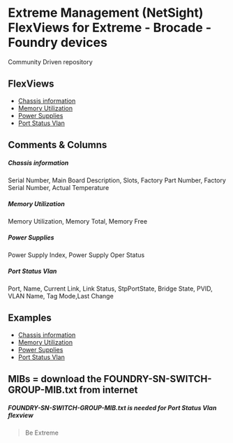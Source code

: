 # Extreme Management (NetSight) FlexViews for Extreme - Brocade - Foundry devices

Community Driven repository

## FlexViews
* [Chassis information](tpl/Foundry_Chassis.tpl?raw=true)
* [Memory Utilization](tpl/Foundry_Memory.tpl?raw=true)
* [Power Supplies](tpl/Foundry_PowerSupply.tpl?raw=true)
* [Port Status Vlan](tpl/Foundry_Port_Status_VLAN.tpl?raw=true)


## Comments & Columns
##### Chassis information
Serial Number, Main Board Description, Slots, Factory Part Number, Factory Serial Number, Actual Temperature

##### Memory Utilization
Memory Utilization, Memory Total, Memory Free

##### Power Supplies
Power Supply Index, Power Supply Oper Status

##### Port Status Vlan
Port, Name, Current Link, Link Status, StpPortState, Bridge State, PVID, VLAN Name, Tag Mode,Last Change


## Examples
* [Chassis information](sample/FoundryChassis.PNG)
* [Memory Utilization](sample/FoundryMemory.PNG)
* [Power Supplies](sample/FoundryPowerSupply.PNG)
* [Port Status Vlan](sample/FoundryPortStatusVlan.PNG)

## MIBs = download the FOUNDRY-SN-SWITCH-GROUP-MIB.txt from internet
##### FOUNDRY-SN-SWITCH-GROUP-MIB.txt is needed for Port Status Vlan flexview

>Be Extreme